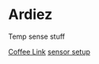 # Ardiez
Temp sense stuff


[Coffee Link](https://learn.adafruit.com/tmp36-temperature-sensor/example-projects)
[sensor setup ](http://www.bc-robotics.com/tutorials/using-a-tmp36-temperature-sensor-with-arduino/)
